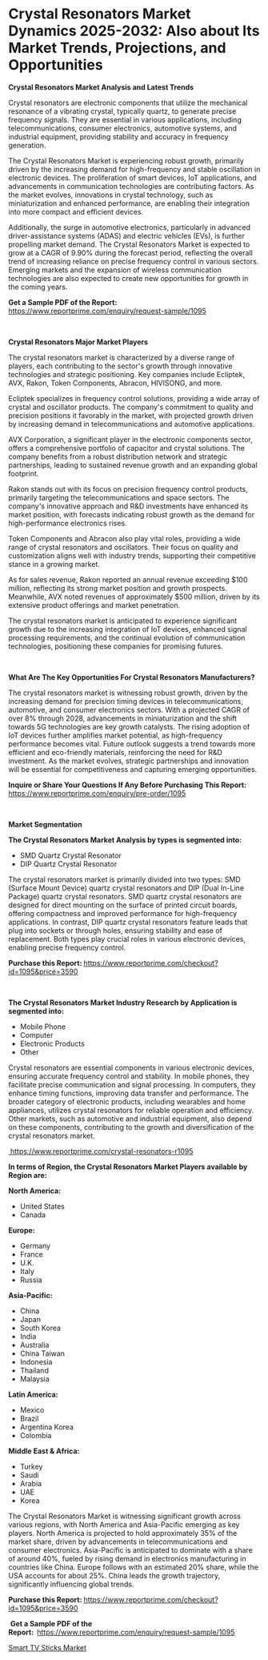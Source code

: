 <p><h1>Crystal Resonators Market Dynamics 2025-2032: Also about Its Market Trends, Projections, and Opportunities</h1></p><p><strong>Crystal Resonators Market Analysis and Latest Trends</strong></p>
<p><p>Crystal resonators are electronic components that utilize the mechanical resonance of a vibrating crystal, typically quartz, to generate precise frequency signals. They are essential in various applications, including telecommunications, consumer electronics, automotive systems, and industrial equipment, providing stability and accuracy in frequency generation.</p><p>The Crystal Resonators Market is experiencing robust growth, primarily driven by the increasing demand for high-frequency and stable oscillation in electronic devices. The proliferation of smart devices, IoT applications, and advancements in communication technologies are contributing factors. As the market evolves, innovations in crystal technology, such as miniaturization and enhanced performance, are enabling their integration into more compact and efficient devices.</p><p>Additionally, the surge in automotive electronics, particularly in advanced driver-assistance systems (ADAS) and electric vehicles (EVs), is further propelling market demand. The Crystal Resonators Market is expected to grow at a CAGR of 9.90% during the forecast period, reflecting the overall trend of increasing reliance on precise frequency control in various sectors. Emerging markets and the expansion of wireless communication technologies are also expected to create new opportunities for growth in the coming years.</p></p>
<p><strong>Get a Sample PDF of the Report:&nbsp;</strong> <a href="https://www.reportprime.com/enquiry/request-sample/1095?utm_campaign=2933&utm_medium=2&utm_source=Github&utm_content=ia&utm_term=18032025&utm_id=crystal-resonators">https://www.reportprime.com/enquiry/request-sample/1095</a></p>
<p>&nbsp;</p>
<p><strong>Crystal Resonators Major Market Players</strong></p>
<p><p>The crystal resonators market is characterized by a diverse range of players, each contributing to the sector's growth through innovative technologies and strategic positioning. Key companies include Ecliptek, AVX, Rakon, Token Components, Abracon, HIVISONG, and more.</p><p>Ecliptek specializes in frequency control solutions, providing a wide array of crystal and oscillator products. The company's commitment to quality and precision positions it favorably in the market, with projected growth driven by increasing demand in telecommunications and automotive applications.</p><p>AVX Corporation, a significant player in the electronic components sector, offers a comprehensive portfolio of capacitor and crystal solutions. The company benefits from a robust distribution network and strategic partnerships, leading to sustained revenue growth and an expanding global footprint.</p><p>Rakon stands out with its focus on precision frequency control products, primarily targeting the telecommunications and space sectors. The company's innovative approach and R&D investments have enhanced its market position, with forecasts indicating robust growth as the demand for high-performance electronics rises.</p><p>Token Components and Abracon also play vital roles, providing a wide range of crystal resonators and oscillators. Their focus on quality and customization aligns well with industry trends, supporting their competitive stance in a growing market.</p><p>As for sales revenue, Rakon reported an annual revenue exceeding $100 million, reflecting its strong market position and growth prospects. Meanwhile, AVX noted revenues of approximately $500 million, driven by its extensive product offerings and market penetration.</p><p>The crystal resonators market is anticipated to experience significant growth due to the increasing integration of IoT devices, enhanced signal processing requirements, and the continual evolution of communication technologies, positioning these companies for promising futures.</p></p>
<p>&nbsp;</p>
<p><strong>What Are The Key Opportunities For Crystal Resonators Manufacturers?</strong></p>
<p><p>The crystal resonators market is witnessing robust growth, driven by the increasing demand for precision timing devices in telecommunications, automotive, and consumer electronics sectors. With a projected CAGR of over 8% through 2028, advancements in miniaturization and the shift towards 5G technologies are key growth catalysts. The rising adoption of IoT devices further amplifies market potential, as high-frequency performance becomes vital. Future outlook suggests a trend towards more efficient and eco-friendly materials, reinforcing the need for R&D investment. As the market evolves, strategic partnerships and innovation will be essential for competitiveness and capturing emerging opportunities.</p></p>
<p><strong>Inquire or Share Your Questions If Any Before Purchasing This Report:</strong> <a href="https://www.reportprime.com/enquiry/pre-order/1095?utm_campaign=2933&utm_medium=2&utm_source=Github&utm_content=ia&utm_term=18032025&utm_id=crystal-resonators">https://www.reportprime.com/enquiry/pre-order/1095</a></p>
<p>&nbsp;</p>
<p><strong>Market Segmentation</strong></p>
<p><strong>The Crystal Resonators Market Analysis by types is segmented into:</strong></p>
<p><ul><li>SMD Quartz Crystal Resonator</li><li>DIP Quartz Crystal Resonator</li></ul></p>
<p><p>The crystal resonators market is primarily divided into two types: SMD (Surface Mount Device) quartz crystal resonators and DIP (Dual In-Line Package) quartz crystal resonators. SMD quartz crystal resonators are designed for direct mounting on the surface of printed circuit boards, offering compactness and improved performance for high-frequency applications. In contrast, DIP quartz crystal resonators feature leads that plug into sockets or through holes, ensuring stability and ease of replacement. Both types play crucial roles in various electronic devices, enabling precise frequency control.</p></p>
<p><strong>Purchase this Report:&nbsp;</strong><a href="https://www.reportprime.com/checkout?id=1095&price=3590&utm_campaign=2933&utm_medium=2&utm_source=Github&utm_content=ia&utm_term=18032025&utm_id=crystal-resonators">https://www.reportprime.com/checkout?id=1095&price=3590</a></p>
<p>&nbsp;</p>
<p><strong>The Crystal Resonators Market Industry Research by Application is segmented into:</strong></p>
<p><ul><li>Mobile Phone</li><li>Computer</li><li>Electronic Products</li><li>Other</li></ul></p>
<p><p>Crystal resonators are essential components in various electronic devices, ensuring accurate frequency control and stability. In mobile phones, they facilitate precise communication and signal processing. In computers, they enhance timing functions, improving data transfer and performance. The broader category of electronic products, including wearables and home appliances, utilizes crystal resonators for reliable operation and efficiency. Other markets, such as automotive and industrial equipment, also depend on these components, contributing to the growth and diversification of the crystal resonators market.</p></p>
<p><a href="https://www.reportprime.com/crystal-resonators-r1095?utm_campaign=2933&utm_medium=2&utm_source=Github&utm_content=ia&utm_term=18032025&utm_id=crystal-resonators">&nbsp;https://www.reportprime.com/crystal-resonators-r1095</a></p>
<p><strong>In terms of Region, the Crystal Resonators Market Players available by Region are:</strong></p>
<p>
    <p> <strong> North America: </strong>
        <ul>
            <li>United States</li>
            <li>Canada</li>
        </ul>
        </p> 
    <p> <strong> Europe: </strong>
        <ul>
            <li>Germany</li>
            <li>France</li>
            <li>U.K.</li>
            <li>Italy</li>
            <li>Russia</li>
        </ul>
        </p> 
    <p> <strong> Asia-Pacific: </strong>
        <ul>
            <li>China</li>
            <li>Japan</li>
            <li>South Korea</li>
            <li>India</li>
            <li>Australia</li>
            <li>China Taiwan</li>
            <li>Indonesia</li>
            <li>Thailand</li>
            <li>Malaysia</li>
        </ul>
        </p> 
    <p> <strong> Latin America: </strong>
        <ul>
            <li>Mexico</li>
            <li>Brazil</li>
            <li>Argentina Korea</li>
            <li>Colombia</li>
        </ul>
        </p> 
    <p> <strong> Middle East & Africa: </strong>
        <ul>
            <li>Turkey</li>
            <li>Saudi</li>
            <li>Arabia</li>
            <li>UAE</li>
            <li>Korea</li>
        </ul>
    </p>
    </p>
<p><p>The Crystal Resonators Market is witnessing significant growth across various regions, with North America and Asia-Pacific emerging as key players. North America is projected to hold approximately 35% of the market share, driven by advancements in telecommunications and consumer electronics. Asia-Pacific is anticipated to dominate with a share of around 40%, fueled by rising demand in electronics manufacturing in countries like China. Europe follows with an estimated 20% share, while the USA accounts for about 25%. China leads the growth trajectory, significantly influencing global trends.</p></p>
<p><strong>Purchase this Report: </strong><a href="https://www.reportprime.com/checkout?id=1095&price=3590&utm_campaign=2933&utm_medium=2&utm_source=Github&utm_content=ia&utm_term=18032025&utm_id=crystal-resonators">https://www.reportprime.com/checkout?id=1095&price=3590</a></p>
<p>&nbsp;<strong>Get a Sample PDF of the Report:&nbsp;&nbsp;</strong><a href="https://www.reportprime.com/enquiry/request-sample/1095?utm_campaign=2933&utm_medium=2&utm_source=Github&utm_content=ia&utm_term=18032025&utm_id=crystal-resonators">https://www.reportprime.com/enquiry/request-sample/1095</a></p>
<p><strong></strong></p>
<p><p><a href="https://github.com/yankimber90yankim/Market-Research-Report-List-1/blob/main/smart-tv-sticks-market.md?utm_campaign=2933&utm_medium=2&utm_source=Github&utm_content=ia&utm_term=18032025&utm_id=crystal-resonators">Smart TV Sticks Market</a></p></p>